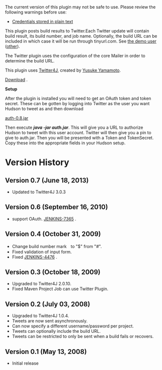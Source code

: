 The current version of this plugin may not be safe to use. Please review
the following warnings before use:

-   [Credentials stored in plain
    text](https://jenkins.io/security/advisory/2019-04-30/#SECURITY-1143)

This plugin posts build results to Twitter.Each Twitter update will
contain build result, its build number, and job name. Optionally, the
build URL can be included in which case it will be run through
tinyurl.com. See [the demo user](http://twitter.com/mtvn_builds)
([other](https://twitter.com/jhudson_bot)).

The Twitter plugin uses the configuration of the core Mailer in order to
determine the build URL.

This plugin uses
[Twitter4J](http://yusuke.homeip.net/twitter4j/en/index.html), created
by [Yusuke Yamamoto](http://yusuke.homeip.net/diary/).

[Download](https://hudson.dev.java.net/servlets/ProjectDocumentList?folderID=9184&expandFolder=9184&folderID=5818)
.

**Setup**

After the plugin is installed you will need to get an OAuth token and
token secret. These can be gotten by logging into Twitter as the user
you want Hudson to tweet as and then download

[auth-0.8.jar](http://localhost:8085/download/attachments/25591848/auth-0.8.jar?version=1&modificationDate=1404317428000&api=v2)

Then execute ***java -jar auth.jar***. This will give you a URL to
authorize Hudson to tweet with this user account. Twitter will then give
you a pin to give to auth.jar. Then you will be presented with a Token
and TokenSecret. Copy these into the appropriate fields in your Hudson
setup.

# Version History

## Version 0.7 (June 18, 2013)

-   Updated to Twitter4J 3.0.3

## Version 0.6 (September 16, 2010)

-   support OAuth.
    [JENKINS-7365](https://hudson.dev.java.net/issues/show_bug.cgi?id=7365)
    .

## Version 0.4 (October 31, 2009)

-   Change build number mark　to "$" from "\#".
-   Fixed validation of input form.
-   Fixed
    [JENKINS-4476](https://hudson.dev.java.net/issues/show_bug.cgi?id=4476)
    .

## Version 0.3 (October 18, 2009)

-   Upgraded to Twitter4J 2.0.10.
-   Fixed Maven Project Job can use Twitter Plugin.

## Version 0.2 (July 03, 2008)

-   Upgraded to Twitter4J 1.0.4.
-   Tweets are now sent asynchronously.
-   Can now specify a different username/password per project.
-   Tweets can optionally include the build URL.
-   Tweets can be restricted to only be sent when a build fails or
    recovers.

## Version 0.1 (May 13, 2008)

-   Initial release
